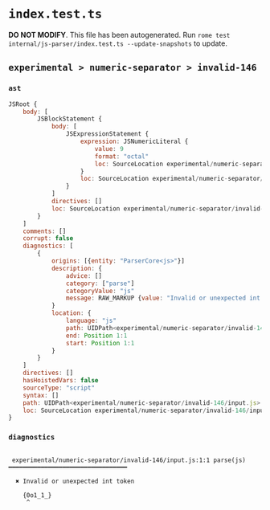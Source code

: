 # `index.test.ts`

**DO NOT MODIFY**. This file has been autogenerated. Run `rome test internal/js-parser/index.test.ts --update-snapshots` to update.

## `experimental > numeric-separator > invalid-146`

### `ast`

```javascript
JSRoot {
	body: [
		JSBlockStatement {
			body: [
				JSExpressionStatement {
					expression: JSNumericLiteral {
						value: 9
						format: "octal"
						loc: SourceLocation experimental/numeric-separator/invalid-146/input.js 1:1-1:7
					}
					loc: SourceLocation experimental/numeric-separator/invalid-146/input.js 1:1-1:7
				}
			]
			directives: []
			loc: SourceLocation experimental/numeric-separator/invalid-146/input.js 1:0-1:8
		}
	]
	comments: []
	corrupt: false
	diagnostics: [
		{
			origins: [{entity: "ParserCore<js>"}]
			description: {
				advice: []
				category: ["parse"]
				categoryValue: "js"
				message: RAW_MARKUP {value: "Invalid or unexpected int token"}
			}
			location: {
				language: "js"
				path: UIDPath<experimental/numeric-separator/invalid-146/input.js>
				end: Position 1:1
				start: Position 1:1
			}
		}
	]
	directives: []
	hasHoistedVars: false
	sourceType: "script"
	syntax: []
	path: UIDPath<experimental/numeric-separator/invalid-146/input.js>
	loc: SourceLocation experimental/numeric-separator/invalid-146/input.js 1:0-2:0
}
```

### `diagnostics`

```

 experimental/numeric-separator/invalid-146/input.js:1:1 parse(js) ━━━━━━━━━━━━━━━━━━━━━━━━━━━━━━━━━

  ✖ Invalid or unexpected int token

    {0o1_1_}
     ^


```
